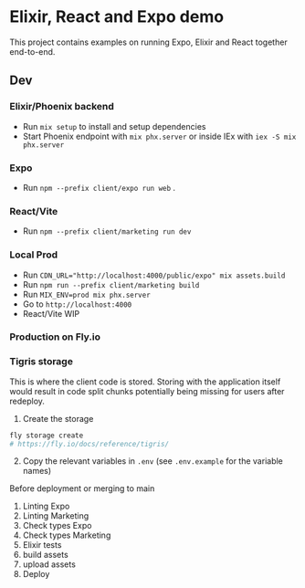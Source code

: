 # Elixir, React and Expo demo
This project contains examples on running Expo, Elixir and React together end-to-end.

## Dev

### Elixir/Phoenix backend
  * Run `mix setup` to install and setup dependencies
  * Start Phoenix endpoint with `mix phx.server` or inside IEx with `iex -S mix phx.server`

### Expo
 * Run `npm --prefix client/expo run web` . 

### React/Vite
 * Run `npm --prefix client/marketing run dev`

### Local Prod
 * Run `CDN_URL="http://localhost:4000/public/expo" mix assets.build`
 * Run `npm run --prefix client/marketing build`
 * Run `MIX_ENV=prod mix phx.server`
 * Go to `http://localhost:4000`
 * React/Vite WIP

 ### Production on Fly.io
 
 ### Tigris storage
 This is where the client code is stored. Storing with the application itself would result in code split chunks potentially being missing for users after redeploy.

1. Create the storage
 ```sh
 fly storage create
 # https://fly.io/docs/reference/tigris/
 ```

2. Copy the relevant variables in `.env` (see `.env.example` for the variable names)



Before deployment or merging to main
1. Linting Expo
2. Linting Marketing
3. Check types Expo
4. Check types Marketing
5. Elixir tests
6. build assets
7. upload assets
8. Deploy